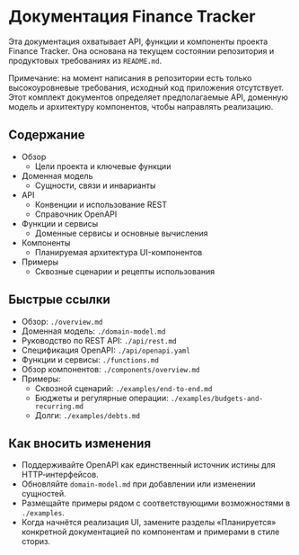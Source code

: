 # Документация Finance Tracker

Эта документация охватывает API, функции и компоненты проекта Finance Tracker. Она основана на текущем состоянии репозитория и продуктовых требованиях из `README.md`.

Примечание: на момент написания в репозитории есть только высокоуровневые требования, исходный код приложения отсутствует. Этот комплект документов определяет предполагаемые API, доменную модель и архитектуру компонентов, чтобы направлять реализацию.

## Содержание
- Обзор
  - Цели проекта и ключевые функции
- Доменная модель
  - Сущности, связи и инварианты
- API
  - Конвенции и использование REST
  - Справочник OpenAPI
- Функции и сервисы
  - Доменные сервисы и основные вычисления
- Компоненты
  - Планируемая архитектура UI-компонентов
- Примеры
  - Сквозные сценарии и рецепты использования

## Быстрые ссылки
- Обзор: `./overview.md`
- Доменная модель: `./domain-model.md`
- Руководство по REST API: `./api/rest.md`
- Спецификация OpenAPI: `./api/openapi.yaml`
- Функции и сервисы: `./functions.md`
- Обзор компонентов: `./components/overview.md`
- Примеры:
  - Сквозной сценарий: `./examples/end-to-end.md`
  - Бюджеты и регулярные операции: `./examples/budgets-and-recurring.md`
  - Долги: `./examples/debts.md`

## Как вносить изменения
- Поддерживайте OpenAPI как единственный источник истины для HTTP‑интерфейсов.
- Обновляйте `domain-model.md` при добавлении или изменении сущностей.
- Размещайте примеры рядом с соответствующими возможностями в `./examples`.
- Когда начнётся реализация UI, замените разделы «Планируется» конкретной документацией по компонентам и примерами в стиле сториз.